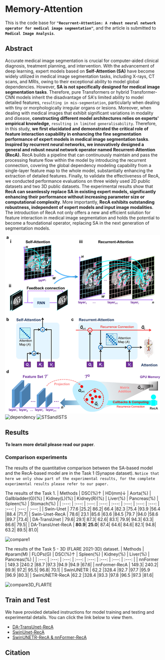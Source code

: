 # Memory-Attention
This is the code base for **`"Recurrent-Attention: A robust neural network operator for medical image segmentation"`**, and the article is submitted to **` Medical Image Analysis`**.

## Abstract
Accurate medical image segmentation is crucial for computer-aided clinical diagnosis, treatment planning, and intervention. With the advancement of deep learning, expert models based on **Self-Attention (SA)** have become widely utilized in medical image segmentation tasks, including X-rays, CT scans, and MRIs, owing to their exceptional ability to model global dependencies. However, **SA is not specifically designed for medical image segmentation tasks**. Therefore, pure Transformers or hybrid Transformer-CNN models inherit the disadvantage of SA's limited ability to model detailed features, `resulting in mis-segmentation`, particularly when dealing with tiny or morphologically irregular organs or lesions. Moreover, when dealing with medical images that exhibit significant variations in modality and disease, **constructing different model architectures relies on experts' empirical knowledge**, `resulting in limited generalisability`. Therefore, in this study, **we first elucidated and demonstrated the critical role of feature interaction capability in enhancing the fine segmentation performance of expert models in medical image segmentation tasks**. **Inspired by recurrent neural networks, we innovatively designed a general and robust neural network operator named Recurrent-Attention (RecA).** RecA builds a pipeline that can continuously maintain and pass the processing feature flow within the model by introducing the recurrent connection, covering the global dependency modeling capability from a single-layer feature map to the whole model, substantially enhancing the extraction of detailed features. Finally, to validate the effectiveness of RecA, we conducted performance evaluations on three widely used 2D public datasets and two 3D public datasets. The experimental results show that **RecA can seamlessly replace SA in existing expert models, significantly enhancing their performance without increasing parameter size or computational complexity**. More importantly, **RecA exhibits outstanding robustness, independent of expert models and input image modalities**. The introduction of RecA not only offers a new and efficient solution for feature interaction in medical image segmentation and holds the potential to become a foundational operator, replacing SA in the next generation of segmentation models. 


![MAM model](pic/model.png)
![dependency](pic/MTS.png)
![STSandISTS](pic/dependency.png)


## Results
**To learn more detail please read our paper**.
### Comparison experiments
The results of the quantitative comparison between the SA-based model and the RecA-based model are in the Task 1 (Synapse dataset). `Notice that here we only show part of the experimental results, for the complete experimental results please refer to our paper.`

The results of the Task 1.
| Methods  | DSC(%)↑ | HD(mm)↓ | Aorta(%) | Gallbladder(G)(%) |  Kidney(L)(%) | Kidney(R)(%) | Liver(%) | Pancreas(%) | Spleen(%) | Stomach(%) |
| :---: | :---: | :---: | :---: | :---: | :---: | :---: |  :---: | :---: | :---: | :---: |
| Swin-Unet | 77.6	|25.2|	86.2|	66.4	|82.3	|75.4	|93.9	|56.4	|88.4	|71.7|
| Swin-Unet-RecA | 78.6|	23.1	|85.6	|63.6	|84.5	|79.7	|94.0	|58.6	|89.7	|73.4|
| DA-TransUnet | 79.6|	29.1|	87.3|	62.6|	83.1|	79.9|	94.3|	63.3|	86.6|	79.5|
| DA-TransUnet-RecA | **80.9**|	**25.0**|	87.4|	64.6|	84.6|	82.1|	94.8|	63.2|	89.5|	81.0|



![compare1](pic/compare1.png)

The results of the Task 5 - 3D (FLARE 2021-3D) dataset.
| Methods  | #param(M) | FLOPs(G) | DSC(%)↑ | Spleen(%) |  Kidney(%) | Liver(%) | Pancreas(%) | 
| :---: | :---: | :---: | :---: | :---: | :---: | :---: |  :---: |
| nnFormer | 149.3	|240.2	|88.7	|97.3	|94.9	|94.9	|67.6|
| nnFormer-RecA | 149.3|	240.2|	89.9|	97.2|	95.5|	96.8|	70.1|
| SwinUNETR | 62.2	|328.4	|92.7	|97.7	|95.9	|96.9	|80.3|
| SwinUNETR-RecA |62.2	|328.4	|93.3	|97.8	|96.5	|97.3	|81.6|


![compare3D_FLARTE](pic/compare3D_FLARTE.png)



## Train and Test
We have provided detailed instructions for model training and testing and experimental details. You can click the link below to view them.
* [DA-TransUnet-RecA ](DATransUnet-MAM/)
* [SwinUnet-RecA ](SwinUnet-MAM/)
* [SwinUNETR-RecA & nnFormer-RecA ](SwinUNETR&nnFormer-MAM/) 

## Citation
